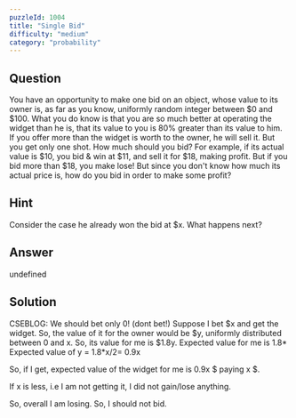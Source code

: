```yaml
---
puzzleId: 1004
title: "Single Bid"
difficulty: "medium"
category: "probability"
---
```


## Question
You have an opportunity to make one bid on an object, whose value to its owner is, as far as you know, uniformly random integer between \$0 and \$100. What you do know is that you are so much better at operating the widget than he is, that its value to you is 80% greater than its value to him. If you offer more than the widget is worth to the owner, he will sell it. But you get only one shot. How much should you bid? For example, if its actual value is \$10, you bid & win at \$11, and sell it for \$18, making profit. But if you bid more than \$18, you make lose! But since you don't know how much its actual price is, how do you bid in order to make some profit?

## Hint
Consider the case he already won the bid at \$x. What happens next?

## Answer
undefined

## Solution
CSEBLOG: We should bet only 0! (dont bet!) Suppose I bet \$x and get the widget. So, the value of it for the owner would be \$y, uniformly distributed between 0 and x. So, its value for me is \$1.8y. Expected value for me is 1.8* Expected value of y = 1.8*x/2= 0.9x

 So, if I get, expected value of the widget for me is 0.9x \$ paying x \$.

If x is less, i.e I am not getting it, I did not gain/lose anything.

So, overall I am losing. So, I should not bid.
